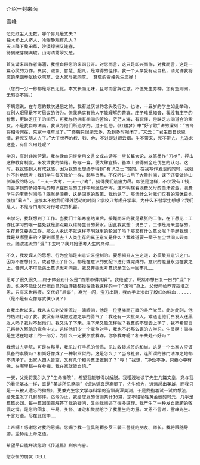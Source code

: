 介绍一封来函

雪峰


    茫茫红尘人无数，哪个男儿是丈夫？
    独木桥上人挤人，冷眼静观有几人？
    天上降下桑田草，沙漠绿洲又逢春，
    待到嫩芽爬满坡，山河清秀翠又葱。

    首先请来函作者海涵，我擅自将您的来函公开。对您而言，这只是即兴而作，对我而言，这是一篇心灵的力作，真实、诚挚、智慧、超凡，是难得的佳作。我一个人享受有点自私，请允许我将您的来函奉献给众院草，让大家与我同享。 尊敬的雪峰先生您好！

    （您的一分一秒都是珍贵无比，本文长而无味，且时而言辞过激，不值先生劳神，您有空则阅，无暇亦不妨。） 

    不瞒您说，在与您的数次通信之前，我有过厌世的念头及行为。也许，十五岁的学生如此举动，在别人眼里是不可思议的行为。但我确实有他人不能理解的苦衷。庄子难觅知音，我没有庄子的智慧，更缺乏庄子的阅历，可我与他拥有相同的苦恼，茫茫人海，有玩伴，但缺乏志同道合的挚友。不是我自命清高，我认为他们所追求的，过于低俗。《红楼梦》中“好了歌”讲的深刻：“古今将相今何在，荒冢一堆草没了。”“终朝只恨聚无多，及到多时眼闭了。”又云：“君生日日说恩情，君死又随人去了。”大千世界的权、钱、色，不过是过眼云烟。生不带来，死不带去。去追求这些，有什么用处呢？

    学习，有时非常劳累。我在晚自习经常用文言文或古诗写一些长篇大论，以笔墨作“刀枪”，抨击这种教育制度，来发泄我的情绪。每写一篇，便大肆宣扬，基本上会得到全班优生的认可。这时，我就感到大有成就感，因为我的思想终于得到“有识之士”赞同。在我写作发泄的同时，我就时不时地思考：我们学生每天像驴一样，起早贪黑，不仅听讲占用了大量时间，课下还要做排山倒海般的练习。“三天一大考，一天一小考”，搞得我们筋疲力尽。即使是这样，不仅没有工钱，而且学到的多如牛毛的知识在日后的工作中用途趋于零，这不明摆着浪费父母的血汗资金，浪费学生的宝贵时间吗？既然是浪费，这是国家的政策，我也认了。那凭什么对我们仅有的双休日也强加“霸占”，且根本不给我们课外活动的时间？学校只考虑升学率，为什么不替学生想想？我们是人，不是专门用来对付考试的机器。

    由学习，我联想到了工作。当我们十年寒窗结束后，接踵而来的就是紧张的工作，在下愚见：工作比学习的唯一益处就是那点赖以维持生计的薪水。因此我就想：说白了，工作是用来生存的，生存着又要去工作。那么人永远不就这样不明就里的轮回了吗？那又有什么意义呢？于是我想：我是从哪里来的？要到哪里去？人类生存的真正意义是什么？我难道要一辈子在尘世间人云亦云，随波逐流的“混”下去吗？我开始思考人生的真谛……

    不久，我发现人的思想、行为全部是由意识来控制的。要想揭开人生之谜，必须敲开意识之门。因为不管想什么，或者想出了什么，都是在意识的支配下进行或完成的。意识的能量永远在我之上。任何人不可能跳出意识思考问题。我又开始思考意识是怎么一回事儿…… 

    思考了很久很久……终于体会到什么是“百思不得其解”。我绝望了。既然不想日复一日的“混”下去，也决不能让父母把自己的血汗钱都投在像我这样的一个“废物”身上。父母师长养育栽培之恩，只有来世再报。交代好“后事”，寒光一闪，宝刀出鞘，我的手上渗出了殷红的鲜血......（是不是有点像写武侠小说？）

    自我出世以来，我从未见到父亲流过一滴眼泪，他是一位坚强而正直的共产党员。此时此刻，他的热泪打动了我。我没有继续做过激之事的勇气了：我还有一大批亲人，难道让他们白发人送黑发人吗？我对不起他们。我又活了下来。活下来又能怎样呢？我真的不想去上学了，我不希望自己再卷入残酷的竞争中去。这样他们少一个竞争对手，我也不必那么累的去学习。生灵啊！同样是生活在地球上的一部分，为什么一定要尔虞我诈，你争我夺呢？和平共处不好吗？

    我想过去寺院，可是在那里，我见过打手机的僧侣，见过收钱求签的和尚。这是一个出家人应该具备的素质吗？和尚好像成了一种职业似的。这是怎么了？当今社会，连所谓的佛门清净之地都不清净了。出家人四大皆空，又有几个和尚真正做到了？“哼！”我想，“净处不净，只要心中有佛，在哪里都一样参禅。我在家就能自悟。”

    一天，父亲将我引入了“生命禅院”，希望我能够得以解脱。我粗浅地读了先生几篇文章，竟与我的看法基本一样，真是“英雄所见略同”（说这话真是高攀了，先生修为，远远超出英雄，而我只是一只被人遗忘的狗熊），更兼先生您文学与科学的造诣高深莫测，于是我抱着试一试的想法，给先生发了几封邮件。迄今为止，我给您发的信函共计16篇，您不惜牺牲黄金般的时光，几乎是篇篇必回。每一篇回函既解答了我的疑问，又向我阐述了很多道理。我产生了一种发自肺腑的敬佩之情。是您的回复、平易、关怀、谦逊和鼓励给予了我重生的力量。大恩不言谢，雪峰先生。千言万语，尽在此信中……

    上帝啊！感谢您对我的恩赐。您赐予我一位具阿耨多罗三藐三菩提的朋友、师长。我将跟随导游，坚持走上帝之道。

    希望早日能拜读您的《传道篇》剩余内容。

    您永恒的朋友 DELL 



